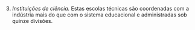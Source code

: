﻿3. *Instituições de ciência.* Estas escolas técnicas são coordenadas com a indústria mais do que com o sistema educacional e administradas sob quinze divisões.